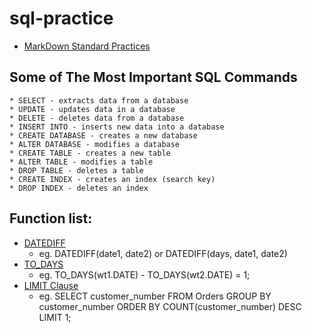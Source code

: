 # sql-practice
* [MarkDown Standard Practices](https://www.markdownguide.org/basic-syntax/)

## Some of The Most Important SQL Commands

    * SELECT - extracts data from a database
    * UPDATE - updates data in a database
    * DELETE - deletes data from a database
    * INSERT INTO - inserts new data into a database
    * CREATE DATABASE - creates a new database
    * ALTER DATABASE - modifies a database
    * CREATE TABLE - creates a new table
    * ALTER TABLE - modifies a table
    * DROP TABLE - deletes a table
    * CREATE INDEX - creates an index (search key)
    * DROP INDEX - deletes an index

## Function list:

* [DATEDIFF](https://www.w3schools.com/sql/func_sqlserver_datediff.asp)
  * eg. DATEDIFF(date1, date2) or DATEDIFF(days, date1, date2)
* [TO_DAYS](https://www.w3schools.com/sql/func_mysql_to_days.asp)
  * eg. TO_DAYS(wt1.DATE) - TO_DAYS(wt2.DATE) = 1;
* [LIMIT Clause](https://www.w3schools.com/mysql/mysql_limit.asp)
  * eg. SELECT customer_number FROM Orders GROUP BY customer_number ORDER BY COUNT(customer_number) DESC LIMIT 1; 
